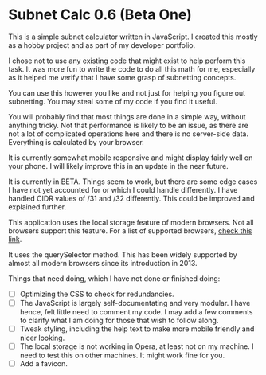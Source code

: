 # Subnet Calc 0.6 (Beta One)
This is a simple subnet calculator written in JavaScript. I created this mostly as a hobby project and as part of my developer portfolio.

I chose not to use any existing code that might exist to help perform this task. It was more fun to write the code to do all this math for me, especially as it helped me verify that I have some grasp of subnetting concepts.

You can use this however you like and not just for helping you figure out subnetting. You may steal some of my code if you find it useful.

You will probably find that most things are done in a simple way, without anything tricky. Not that performance is likely to be an issue, as there are not a lot of complicated operations here and there is no server-side data. Everything is calculated by your browser.

It is currently somewhat mobile responsive and might display fairly well on your phone. I will likely improve this in an update in the near future.

It is currently in BETA. Things seem to work, but there are some edge cases I have not yet accounted for or which I could handle differently. I have handled CIDR values of /31 and /32 differently. This could be improved and explained further.

This application uses the local storage feature of modern browsers. Not all browsers support this feature. For a list of supported browsers,  [check this link](<https://developer.mozilla.org/en-US/docs/Web/API/Window/localStorage#browser_compatibility)> "Local storage browser support").

It uses the querySelector method. This has been widely supported by almost all modern browsers since its introduction in 2013.

Things that need doing, which I have not done or finished doing: 

- [ ] Optimizing the CSS to check for redundancies.
- [ ] The JavaScript is largely self-documentating and very modular. I have hence, felt little need to comment my code. I may add a few comments to clarify what I am doing for those that wish to follow along.
- [ ] Tweak styling, including the help text to make more mobile friendly and nicer looking.
- [ ] The local storage is not working in Opera, at least not on my machine. I need to test this on other machines. It might work fine for you.
- [ ] Add a favicon.

